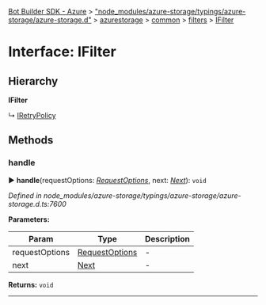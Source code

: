 [Bot Builder SDK - Azure](../README.md) > ["node_modules/azure-storage/typings/azure-storage/azure-storage.d"](../modules/_node_modules_azure_storage_typings_azure_storage_azure_storage_d_.md) > [azurestorage](../modules/_node_modules_azure_storage_typings_azure_storage_azure_storage_d_.azurestorage.md) > [common](../modules/_node_modules_azure_storage_typings_azure_storage_azure_storage_d_.azurestorage.common.md) > [filters](../modules/_node_modules_azure_storage_typings_azure_storage_azure_storage_d_.azurestorage.common.filters.md) > [IFilter](../interfaces/_node_modules_azure_storage_typings_azure_storage_azure_storage_d_.azurestorage.common.filters.ifilter.md)



# Interface: IFilter

## Hierarchy

**IFilter**

↳  [IRetryPolicy](_node_modules_azure_storage_typings_azure_storage_azure_storage_d_.azurestorage.common.filters.retrypolicyfilter.retrypolicyfilter.iretrypolicy.md)









## Methods
<a id="handle"></a>

###  handle

► **handle**(requestOptions: *[RequestOptions](_node_modules_azure_storage_typings_azure_storage_azure_storage_d_.azurestorage.common.requestoptions.md)*, next: *[Next](_node_modules_azure_storage_typings_azure_storage_azure_storage_d_.azurestorage.common.filters.next.md)*): `void`



*Defined in node_modules/azure-storage/typings/azure-storage/azure-storage.d.ts:7600*



**Parameters:**

| Param | Type | Description |
| ------ | ------ | ------ |
| requestOptions | [RequestOptions](_node_modules_azure_storage_typings_azure_storage_azure_storage_d_.azurestorage.common.requestoptions.md)   |  - |
| next | [Next](_node_modules_azure_storage_typings_azure_storage_azure_storage_d_.azurestorage.common.filters.next.md)   |  - |





**Returns:** `void`





___


